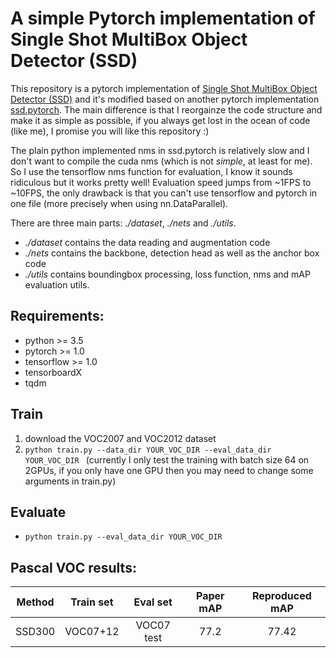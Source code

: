 # A simple Pytorch implementation of Single Shot MultiBox Object Detector (SSD)

This repository is a pytorch implementation of [Single Shot MultiBox Object Detector (SSD)](https://arxiv.org/pdf/1606.06160.pdf) and it's modified based on another pytorch implementation [ssd.pytorch](https://github.com/amdegroot/ssd.pytorch).
The main difference is that I reorgainze the code structure and make it as simple as possible, 
if you always get lost in the ocean of code (like me), I promise you will like this repository :) 

The plain python implemented nms in ssd.pytorch is relatively slow and I don't want to compile the cuda nms (which is not *simple*, at least for me). 
So I use the tensorflow nms function for evaluation, I know it sounds ridiculous but it works pretty well! 
Evaluation speed jumps from ~1FPS to ~10FPS, the only drawback is that you can't use tensorflow and pytorch in one file (more precisely when using nn.DataParallel).    

There are three main parts: *./dataset*, *./nets* and *./utils*. 
* *./dataset* contains the data reading and augmentation code
* *./nets* contains the backbone, detection head as well as the anchor box code
* *./utils* contains boundingbox processing, loss function, nms and mAP evaluation utils.    
 
## Requirements:
- python >= 3.5
- pytorch >= 1.0
- tensorflow >= 1.0
- tensorboardX
- tqdm

## Train
1. download the VOC2007 and VOC2012 dataset 
2. ```python train.py --data_dir YOUR_VOC_DIR --eval_data_dir YOUR_VOC_DIR ```
(currently I only test the training with batch size 64 on 2GPUs, 
if you only have one GPU then you may need to change some arguments in train.py)

## Evaluate
* ```python train.py --eval_data_dir YOUR_VOC_DIR ```

## Pascal VOC results:
Method|Train set|Eval set|Paper mAP|Reproduced mAP
:---:|:---:|:---:|:---:|:---:
SSD300|VOC07+12|VOC07 test|77.2|77.42

